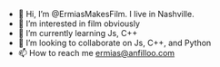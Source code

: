 - 👋 Hi, I’m @ErmiasMakesFilm. I live in Nashville. 
- 👀 I’m interested in film obviously 
- 🌱 I’m currently learning Js, C++
- 💞️ I’m looking to collaborate on Js, C++, and Python 
- 📫 How to reach me ermias@anfilloo.com

<!---
ErmiasMakesFilm/ErmiasMakesFilm is a ✨ special ✨ repository because its `README.md` (this file) appears on your GitHub profile.
You can click the Preview link to take a look at your changes.
--->
